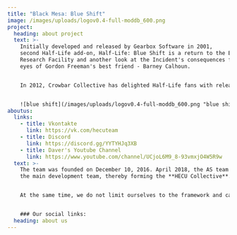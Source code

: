 ```yaml
---
title: "Black Mesa: Blue Shift"
image: /images/uploads/logov0.4-full-moddb_600.png
project:
  heading: about project
  text: >-
    Initially developed and released by Gearbox Software in 2001,
    second Half-Life add-on, Half-Life: Blue Shift is a return to the Black Mesa
    Research Facility and another look at the Incident's consequences from the
    eyes of Gordon Freeman's best friend - Barney Calhoun.


    In 2012, Crowbar Collective has delighted Half-Life fans with release of the magnificent Half-Life remake, but there are still no released remakes for add-ons. This is when we are coming in - HECU Collective are developing the Black Mesa: Blue Shift - a free remake with use of Black Mesa resources and style. We will try to stay as close to the original Blue Shift and Black Mesa as possible. Our mod will be releasing partially, chapter by chapter, so those who are not patient for the full release will finally have something to play!


    ![blue shift](/images/uploads/logov0.4-full-moddb_600.png "blue shift")
aboutus:
  links:
    - title: Vkontakte
      link: https://vk.com/hecuteam
    - title: Discord
      link: https://discord.gg/YYTYHJq3XB
    - title: Daver's Youtube Channel
      link: https://www.youtube.com/channel/UCjoL6M9_8-93vmxjO4W5R9w
  text: >-
    The team was founded on December 10, 2016. April 2018, the AS team joined
    the main development team, thereby forming the **HECU Collective**.


    At the same time, we do not limit ourselves to the framework and can post both a trailer for a new game/mod on the Source engine, and interesting news from the world of half-life and other games from Valve.


    ### Our social links:
  heading: about us
---
```

